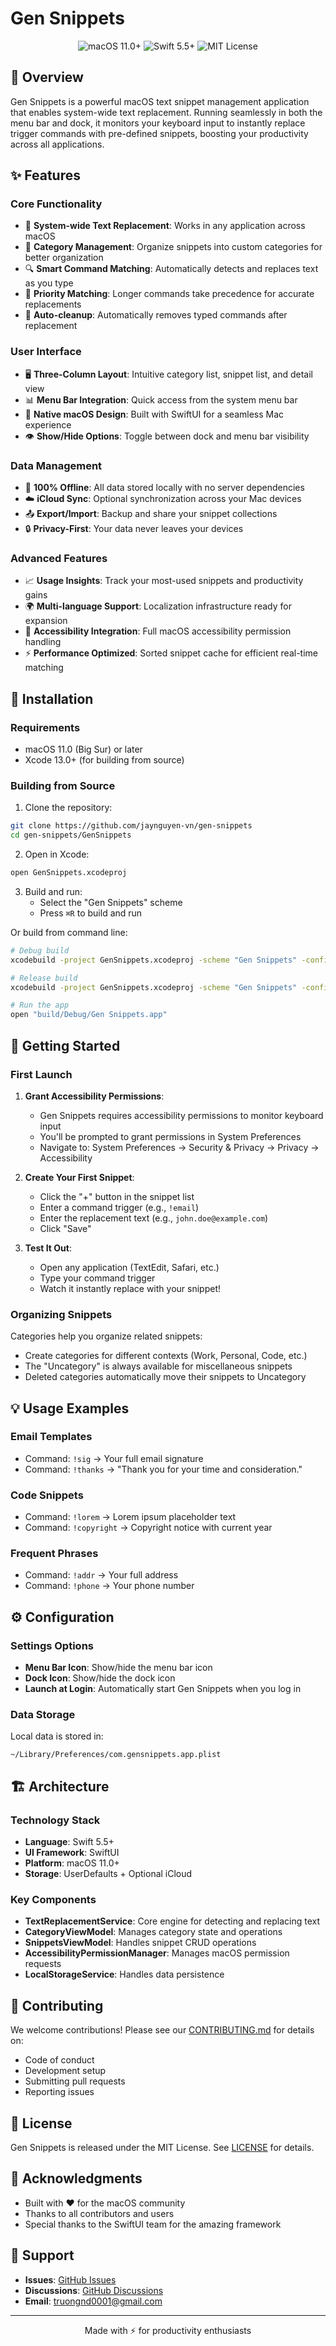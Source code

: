 # Gen Snippets

<div align="center">
  <img src="https://img.shields.io/badge/Platform-macOS%2011.0%2B-blue" alt="macOS 11.0+">
  <img src="https://img.shields.io/badge/Swift-5.5%2B-orange" alt="Swift 5.5+">
  <img src="https://img.shields.io/badge/License-MIT-green" alt="MIT License">
</div>

## 📝 Overview

Gen Snippets is a powerful macOS text snippet management application that enables system-wide text replacement. Running seamlessly in both the menu bar and dock, it monitors your keyboard input to instantly replace trigger commands with pre-defined snippets, boosting your productivity across all applications.

## ✨ Features

### Core Functionality
- 🚀 **System-wide Text Replacement**: Works in any application across macOS
- 📁 **Category Management**: Organize snippets into custom categories for better organization
- 🔍 **Smart Command Matching**: Automatically detects and replaces text as you type
- 🎯 **Priority Matching**: Longer commands take precedence for accurate replacements
- 🔄 **Auto-cleanup**: Automatically removes typed commands after replacement

### User Interface
- 🖥️ **Three-Column Layout**: Intuitive category list, snippet list, and detail view
- 📊 **Menu Bar Integration**: Quick access from the system menu bar
- 🎨 **Native macOS Design**: Built with SwiftUI for a seamless Mac experience
- 👁️ **Show/Hide Options**: Toggle between dock and menu bar visibility

### Data Management
- 💾 **100% Offline**: All data stored locally with no server dependencies
- ☁️ **iCloud Sync**: Optional synchronization across your Mac devices
- 📤 **Export/Import**: Backup and share your snippet collections
- 🔒 **Privacy-First**: Your data never leaves your devices

### Advanced Features
- 📈 **Usage Insights**: Track your most-used snippets and productivity gains
- 🌍 **Multi-language Support**: Localization infrastructure ready for expansion
- 🚦 **Accessibility Integration**: Full macOS accessibility permission handling
- ⚡ **Performance Optimized**: Sorted snippet cache for efficient real-time matching

## 🚀 Installation

### Requirements
- macOS 11.0 (Big Sur) or later
- Xcode 13.0+ (for building from source)

### Building from Source

1. Clone the repository:
```bash
git clone https://github.com/jaynguyen-vn/gen-snippets
cd gen-snippets/GenSnippets
```

2. Open in Xcode:
```bash
open GenSnippets.xcodeproj
```

3. Build and run:
   - Select the "Gen Snippets" scheme
   - Press `⌘R` to build and run

Or build from command line:
```bash
# Debug build
xcodebuild -project GenSnippets.xcodeproj -scheme "Gen Snippets" -configuration Debug build

# Release build
xcodebuild -project GenSnippets.xcodeproj -scheme "Gen Snippets" -configuration Release build

# Run the app
open "build/Debug/Gen Snippets.app"
```

## 🎯 Getting Started

### First Launch

1. **Grant Accessibility Permissions**: 
   - Gen Snippets requires accessibility permissions to monitor keyboard input
   - You'll be prompted to grant permissions in System Preferences
   - Navigate to: System Preferences → Security & Privacy → Privacy → Accessibility

2. **Create Your First Snippet**:
   - Click the "+" button in the snippet list
   - Enter a command trigger (e.g., `!email`)
   - Enter the replacement text (e.g., `john.doe@example.com`)
   - Click "Save"

3. **Test It Out**:
   - Open any application (TextEdit, Safari, etc.)
   - Type your command trigger
   - Watch it instantly replace with your snippet!

### Organizing Snippets

Categories help you organize related snippets:
- Create categories for different contexts (Work, Personal, Code, etc.)
- The "Uncategory" is always available for miscellaneous snippets
- Deleted categories automatically move their snippets to Uncategory

## 💡 Usage Examples

### Email Templates
- Command: `!sig` → Your full email signature
- Command: `!thanks` → "Thank you for your time and consideration."

### Code Snippets
- Command: `!lorem` → Lorem ipsum placeholder text
- Command: `!copyright` → Copyright notice with current year

### Frequent Phrases
- Command: `!addr` → Your full address
- Command: `!phone` → Your phone number

## ⚙️ Configuration

### Settings Options

- **Menu Bar Icon**: Show/hide the menu bar icon
- **Dock Icon**: Show/hide the dock icon
- **Launch at Login**: Automatically start Gen Snippets when you log in

### Data Storage

Local data is stored in:
```
~/Library/Preferences/com.gensnippets.app.plist
```

## 🏗️ Architecture

### Technology Stack
- **Language**: Swift 5.5+
- **UI Framework**: SwiftUI
- **Platform**: macOS 11.0+
- **Storage**: UserDefaults + Optional iCloud

### Key Components

- **TextReplacementService**: Core engine for detecting and replacing text
- **CategoryViewModel**: Manages category state and operations
- **SnippetsViewModel**: Handles snippet CRUD operations
- **AccessibilityPermissionManager**: Manages macOS permission requests
- **LocalStorageService**: Handles data persistence

## 🤝 Contributing

We welcome contributions! Please see our [CONTRIBUTING.md](CONTRIBUTING.md) for details on:
- Code of conduct
- Development setup
- Submitting pull requests
- Reporting issues

## 📄 License

Gen Snippets is released under the MIT License. See [LICENSE](LICENSE) for details.

## 🙏 Acknowledgments

- Built with ❤️ for the macOS community
- Thanks to all contributors and users
- Special thanks to the SwiftUI team for the amazing framework

## 📮 Support

- **Issues**: [GitHub Issues](https://github.com/jaynguyen-vn/gen-snippets/issues)
- **Discussions**: [GitHub Discussions](https://github.com/jaynguyen-vn/gen-snippets/discussions)
- **Email**: truongnd0001@gmail.com

---

<div align="center">
  Made with ⚡ for productivity enthusiasts
</div>